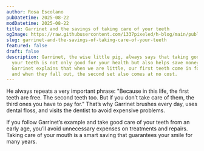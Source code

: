 ```yaml
---
author: Rosa Escolano
pubDatetime: 2025-08-22
modDatetime: 2025-08-22
title: Garrinet and the savings of taking care of your teeth
ogImage: https://raw.githubusercontent.com/1337pixeled/h-blog/main/public/assets/garrinet7.webp
slug: garrinet-and-the-savings-of-taking-care-of-your-teeth
featured: false
draft: false
description: Garrinet, the wise little pig, always says that taking good care of
  your teeth is not only good for your health but also helps save money!
  Garrinet explains that when we are little, our first teeth come in for free,
  and when they fall out, the second set also comes at no cost.
---
```

He always repeats a very important phrase: "Because in this life, the first teeth are free. The second teeth too. But if you don’t take care of them, the third ones you have to pay for." That’s why Garrinet brushes every day, uses dental floss, and visits the dentist to avoid expensive problems.

If you follow Garrinet’s example and take good care of your teeth from an early age, you’ll avoid unnecessary expenses on treatments and repairs. Taking care of your mouth is a smart saving that guarantees your smile for many years.